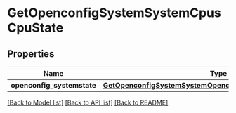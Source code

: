 # GetOpenconfigSystemSystemCpusCpuState

## Properties
Name | Type | Description | Notes
------------ | ------------- | ------------- | -------------
**openconfig_systemstate** | [**GetOpenconfigSystemSystemOpenconfigsystemsystemCpusState**](GetOpenconfigSystemSystemOpenconfigsystemsystemCpusState.md) |  | [optional] 

[[Back to Model list]](../README.md#documentation-for-models) [[Back to API list]](../README.md#documentation-for-api-endpoints) [[Back to README]](../README.md)


